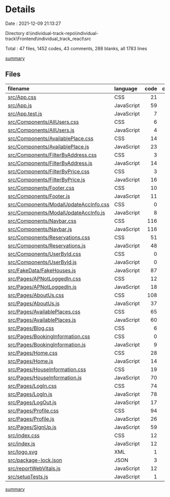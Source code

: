 # Details

Date : 2021-12-09 21:13:27

Directory d:\individual-track-repo\individual-track\Frontend\individual_track_react\src

Total : 47 files,  1452 codes, 43 comments, 288 blanks, all 1783 lines

[summary](results.md)

## Files
| filename | language | code | comment | blank | total |
| :--- | :--- | ---: | ---: | ---: | ---: |
| [src/App.css](/src/App.css) | CSS | 21 | 0 | 6 | 27 |
| [src/App.js](/src/App.js) | JavaScript | 59 | 1 | 13 | 73 |
| [src/App.test.js](/src/App.test.js) | JavaScript | 7 | 0 | 2 | 9 |
| [src/Components/AllUsers.css](/src/Components/AllUsers.css) | CSS | 6 | 0 | 1 | 7 |
| [src/Components/AllUsers.js](/src/Components/AllUsers.js) | JavaScript | 4 | 30 | 2 | 36 |
| [src/Components/AvailablePlace.css](/src/Components/AvailablePlace.css) | CSS | 14 | 0 | 8 | 22 |
| [src/Components/AvailablePlace.js](/src/Components/AvailablePlace.js) | JavaScript | 23 | 0 | 5 | 28 |
| [src/Components/FilterByAddress.css](/src/Components/FilterByAddress.css) | CSS | 3 | 0 | 0 | 3 |
| [src/Components/FilterByAddress.js](/src/Components/FilterByAddress.js) | JavaScript | 14 | 0 | 3 | 17 |
| [src/Components/FilterByPrice.css](/src/Components/FilterByPrice.css) | CSS | 3 | 0 | 1 | 4 |
| [src/Components/FilterByPrice.js](/src/Components/FilterByPrice.js) | JavaScript | 16 | 0 | 3 | 19 |
| [src/Components/Footer.css](/src/Components/Footer.css) | CSS | 10 | 0 | 2 | 12 |
| [src/Components/Footer.js](/src/Components/Footer.js) | JavaScript | 11 | 0 | 4 | 15 |
| [src/Components/ModalUpdateAccInfo.css](/src/Components/ModalUpdateAccInfo.css) | CSS | 0 | 0 | 1 | 1 |
| [src/Components/ModalUpdateAccInfo.js](/src/Components/ModalUpdateAccInfo.js) | JavaScript | 8 | 0 | 4 | 12 |
| [src/Components/Navbar.css](/src/Components/Navbar.css) | CSS | 116 | 0 | 12 | 128 |
| [src/Components/Navbar.js](/src/Components/Navbar.js) | JavaScript | 116 | 0 | 5 | 121 |
| [src/Components/Reservations.css](/src/Components/Reservations.css) | CSS | 51 | 0 | 12 | 63 |
| [src/Components/Reservations.js](/src/Components/Reservations.js) | JavaScript | 48 | 0 | 11 | 59 |
| [src/Components/UserById.css](/src/Components/UserById.css) | CSS | 0 | 0 | 1 | 1 |
| [src/Components/UserById.js](/src/Components/UserById.js) | JavaScript | 0 | 0 | 1 | 1 |
| [src/FakeData/FakeHouses.js](/src/FakeData/FakeHouses.js) | JavaScript | 87 | 0 | 3 | 90 |
| [src/Pages/APNotLoggedIn.css](/src/Pages/APNotLoggedIn.css) | CSS | 12 | 0 | 3 | 15 |
| [src/Pages/APNotLoggedIn.js](/src/Pages/APNotLoggedIn.js) | JavaScript | 18 | 0 | 6 | 24 |
| [src/Pages/AboutUs.css](/src/Pages/AboutUs.css) | CSS | 108 | 0 | 1 | 109 |
| [src/Pages/AboutUs.js](/src/Pages/AboutUs.js) | JavaScript | 37 | 0 | 8 | 45 |
| [src/Pages/AvailablePlaces.css](/src/Pages/AvailablePlaces.css) | CSS | 65 | 1 | 13 | 79 |
| [src/Pages/AvailablePlaces.js](/src/Pages/AvailablePlaces.js) | JavaScript | 60 | 0 | 15 | 75 |
| [src/Pages/Blog.css](/src/Pages/Blog.css) | CSS | 6 | 0 | 2 | 8 |
| [src/Pages/BookingInformation.css](/src/Pages/BookingInformation.css) | CSS | 0 | 0 | 1 | 1 |
| [src/Pages/BookingInformation.js](/src/Pages/BookingInformation.js) | JavaScript | 9 | 0 | 3 | 12 |
| [src/Pages/Home.css](/src/Pages/Home.css) | CSS | 28 | 0 | 5 | 33 |
| [src/Pages/Home.js](/src/Pages/Home.js) | JavaScript | 14 | 0 | 3 | 17 |
| [src/Pages/HouseInformation.css](/src/Pages/HouseInformation.css) | CSS | 19 | 0 | 5 | 24 |
| [src/Pages/HouseInformation.js](/src/Pages/HouseInformation.js) | JavaScript | 70 | 0 | 18 | 88 |
| [src/Pages/LogIn.css](/src/Pages/LogIn.css) | CSS | 74 | 0 | 5 | 79 |
| [src/Pages/LogIn.js](/src/Pages/LogIn.js) | JavaScript | 78 | 4 | 32 | 114 |
| [src/Pages/LogOut.js](/src/Pages/LogOut.js) | JavaScript | 17 | 0 | 7 | 24 |
| [src/Pages/Profile.css](/src/Pages/Profile.css) | CSS | 94 | 0 | 22 | 116 |
| [src/Pages/Profile.js](/src/Pages/Profile.js) | JavaScript | 26 | 0 | 11 | 37 |
| [src/Pages/SignUp.js](/src/Pages/SignUp.js) | JavaScript | 59 | 0 | 19 | 78 |
| [src/index.css](/src/index.css) | CSS | 12 | 0 | 2 | 14 |
| [src/index.js](/src/index.js) | JavaScript | 12 | 3 | 3 | 18 |
| [src/logo.svg](/src/logo.svg) | XML | 1 | 0 | 0 | 1 |
| [src/package-lock.json](/src/package-lock.json) | JSON | 3 | 0 | 1 | 4 |
| [src/reportWebVitals.js](/src/reportWebVitals.js) | JavaScript | 12 | 0 | 2 | 14 |
| [src/setupTests.js](/src/setupTests.js) | JavaScript | 1 | 4 | 1 | 6 |

[summary](results.md)